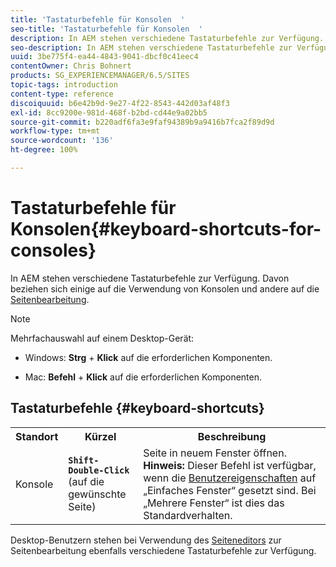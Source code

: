 ```yaml
---
title: 'Tastaturbefehle für Konsolen  '
seo-title: 'Tastaturbefehle für Konsolen  '
description: In AEM stehen verschiedene Tastaturbefehle zur Verfügung. Davon beziehen sich einige auf die Verwendung von Konsolen und andere auf die Seitenbearbeitung.
seo-description: In AEM stehen verschiedene Tastaturbefehle zur Verfügung. Davon beziehen sich einige auf die Verwendung von Konsolen und andere auf die Seitenbearbeitung.
uuid: 3be775f4-ea44-4843-9041-dbcf0c41eec4
contentOwner: Chris Bohnert
products: SG_EXPERIENCEMANAGER/6.5/SITES
topic-tags: introduction
content-type: reference
discoiquuid: b6e42b9d-9e27-4f22-8543-442d03af48f3
exl-id: 8cc9200e-981d-468f-b2bd-cd44e9a02bb5
source-git-commit: b220adf6fa3e9faf94389b9a9416b7fca2f89d9d
workflow-type: tm+mt
source-wordcount: '136'
ht-degree: 100%

---
```


# Tastaturbefehle für Konsolen{#keyboard-shortcuts-for-consoles}

In AEM stehen verschiedene Tastaturbefehle zur Verfügung. Davon beziehen sich einige auf die Verwendung von Konsolen und andere auf die [Seitenbearbeitung](/help/sites-classic-ui-authoring/classic-page-author-keyboard-shortcuts.md).

>[!NOTE]
>
>Mehrfachauswahl auf einem Desktop-Gerät:
>
>* Windows: **Strg** + **Klick** auf die erforderlichen Komponenten.
   >
   >
* Mac: **Befehl** + **Klick** auf die erforderlichen Komponenten.

>



## Tastaturbefehle {#keyboard-shortcuts}

<table>
 <tbody>
  <tr>
   <th>Standort</th>
   <th>Kürzel</th>
   <th>Beschreibung</th>
  </tr>
  <tr>
   <td>Konsole</td>
   <td><strong><code>Shift-Double-Click</code></strong><br /> (auf die gewünschte Seite)</td>
   <td>Seite in neuem Fenster öffnen.<br />
<strong>Hinweis:</strong> Dieser Befehl ist verfügbar, wenn die <a href="/help/sites-classic-ui-authoring/author-env-user-props.md">Benutzereigenschaften</a> auf „Einfaches Fenster“ gesetzt sind. Bei „Mehrere Fenster“ ist dies das Standardverhalten.</td>
  </tr>
 </tbody>
</table>

Desktop-Benutzern stehen bei Verwendung des [Seiteneditors](/help/sites-classic-ui-authoring/classic-page-author-keyboard-shortcuts.md) zur Seitenbearbeitung ebenfalls verschiedene Tastaturbefehle zur Verfügung.
